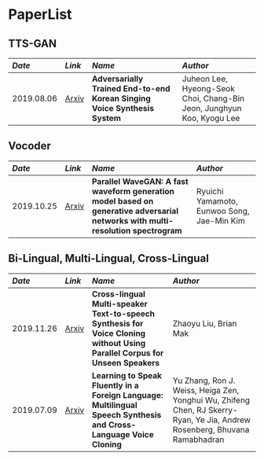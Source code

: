 # PaperList


## TTS-GAN
*Date*  |  *Link* |  *Name*  |  *Author*  |
:--- | :--- | :--- | :--- |
2019.08.06  |  [Arxiv](https://arxiv.org/abs/1908.01919)  | **Adversarially Trained End-to-end Korean Singing Voice Synthesis System** |  Juheon Lee, Hyeong-Seok Choi, Chang-Bin Jeon, Junghyun Koo, Kyogu Lee  | 

## Vocoder
*Date*  |  *Link* | *Name* | *Author* |
:--- | :--- | :--- | :--- |
2019.10.25  |  [Arxiv](https://arxiv.org/abs/1910.1148)  | **Parallel WaveGAN: A fast waveform generation model based on generative adversarial networks with multi-resolution spectrogram** |  Ryuichi Yamamoto, Eunwoo Song, Jae-Min Kim  | 

## Bi-Lingual, Multi-Lingual, Cross-Lingual
*Date*  |  *Link* | *Name* | *Author* |
:--- | :--- | :--- | :--- |
2019.11.26  |  [Arxiv](https://arxiv.org/abs/1911.11601)  | **Cross-lingual Multi-speaker Text-to-speech Synthesis for Voice Cloning without Using Parallel Corpus for Unseen Speakers** |  Zhaoyu Liu, Brian Mak  | 
2019.07.09  |  [Arxiv](https://arxiv.org/abs/1907.04448)  | **Learning to Speak Fluently in a Foreign Language: Multilingual Speech Synthesis and Cross-Language Voice Cloning** |  Yu Zhang, Ron J. Weiss, Heiga Zen, Yonghui Wu, Zhifeng Chen, RJ Skerry-Ryan, Ye Jia, Andrew Rosenberg, Bhuvana Ramabhadran  | 
